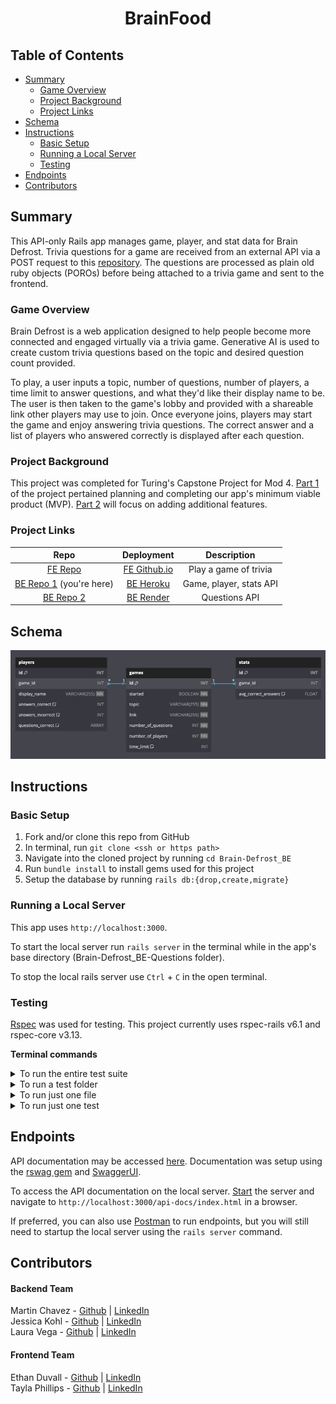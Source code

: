# <center>BrainFood</center>

## Table of Contents

- [Summary](#summary)
  - [Game Overview](#game-overview)
  - [Project Background](#project-background)
  - [Project Links](#project-links)
- [Schema](#schema)
- [Instructions](#instructions)
  - [Basic Setup](#basic-setup)
  - [Running a Local Server](#running-a-local-server)
  - [Testing](#testing)
- [Endpoints](#endpoints)
- [Contributors](#contributors)

## Summary
This API-only Rails app manages game, player, and stat data for Brain Defrost. Trivia questions for a game are received from an external API via a POST request to this [repository](https://github.com/Brain-Defrost/Brain-Defrost_BE-Questions). The questions are processed as plain old ruby objects (POROs) before being attached to a trivia game and sent to the frontend.

### Game Overview
Brain Defrost is a web application designed to help people become more connected and engaged virtually via a trivia game. Generative AI is used to create custom trivia questions based on the topic and desired question count provided.

To play, a user inputs a topic, number of questions, number of players, a time limit to answer questions, and what they'd like their display name to be. The user is then taken to the game's lobby and provided with a shareable link other players may use to join. Once everyone joins, players may start the game and enjoy answering trivia questions. The correct answer and a list of players who answered correctly is displayed after each question.

### Project Background

This project was completed for Turing's Capstone Project for Mod 4. [Part 1](https://mod4.turing.edu/projects/capstone/) of the project pertained planning and completing our app's minimum viable product (MVP). [Part 2](https://mod4.turing.edu/projects/capstone_expansion/) will focus on adding additional features.

### Project Links
|Repo|Deployment|Description|
|:--:|:--:|:--:|
|[FE Repo](https://github.com/Brain-Defrost/Brain-Defrost_FE)|[FE Github.io](https://brain-defrost.github.io/Brain-Defrost_FE/)| Play a game of trivia|
|[BE Repo 1](https://github.com/Brain-Defrost/Brain-Defrost_BE)  (you're here) | [BE Heroku](https://brain-defrost-f8afea5ead0a.herokuapp.com/)| Game, player, stats API|
|[BE Repo 2](https://github.com/Brain-Defrost/Brain-Defrost_BE-Questions)|[BE Render](https://brain-defrost-be-questions.onrender.com/)|Questions API|

## Schema

![schema diagram](image.png)

## Instructions
### Basic Setup
1. Fork and/or clone this repo from GitHub
2. In terminal, run `git clone <ssh or https path>`
3. Navigate into the cloned project by running `cd Brain-Defrost_BE`
4. Run `bundle install` to install gems used for this project
5. Setup the database by running `rails db:{drop,create,migrate}`

### Running a Local Server

This app uses `http://localhost:3000`.

To start the local server run `rails server` in the terminal while in the app's base directory (Brain-Defrost_BE-Questions folder).

To stop the local rails server use `Ctrl` + `C` in the open terminal.


### Testing
[Rspec](https://rspec.info/documentation/) was used for testing. This project currently uses rspec-rails v6.1 and rspec-core v3.13.

**Terminal commands**<br>
<details>
<summary>To run the entire test suite</summary>

```shell
bundle exec rspec spec
```
</details>

<details>
<summary>To run a test folder</summary>

```shell
bundle exec rspec spec/folder_name
# ex: bundle exec rspec spec/models
```
</details>

<details>
<summary>To run just one file</summary>

```shell
bundle exec rspec <path/to/test/file>
# ex: bundle exec rspec spec/requests/api/v1/games_spec.rb
```
</details>

<details>
<summary>To run just one test</summary>

```shell
bundle exec rspec <path/to/test/file>:test_line
# ex: bundle exec spec/requests/api/v1/players_spec.rb:76
```
</details>


## Endpoints

API documentation may be accessed [here](https://brain-defrost-f8afea5ead0a.herokuapp.com/api-docs/index.html). Documentation was setup using the [rswag gem](https://github.com/rswag/rswag?tab=readme-ov-file) and [SwaggerUI](https://swagger.io/tools/swagger-ui/). 

To access the API documentation on the local server. [Start](#local-server) the server and navigate to `http://localhost:3000/api-docs/index.html` in a browser.

If preferred, you can also use [Postman](https://www.postman.com/) to run endpoints, but you will still need to startup the local server using the `rails server` command.

## Contributors
#### Backend Team
Martin Chavez - [Github](https://github.com/laurarvegav) | [LinkedIn](https://www.linkedin.com/in/laurarvegav/)<br>
Jessica Kohl - [Github](https://github.com/kohljd) | [LinkedIn](https://www.linkedin.com/in/jessica-kohl-545785113/) <br>
Laura Vega - [Github](https://github.com/laurarvegav) | [LinkedIn](https://www.linkedin.com/in/laurarvegav/)

#### Frontend Team
Ethan Duvall - [Github](https://github.com/EthanDuvall) | [LinkedIn](https://www.linkedin.com/in/eaduvall/)<br>
Tayla Phillips - [Github](https://github.com/tednaphil) | [LinkedIn](https://www.linkedin.com/in/taylarichardsphillips/)
